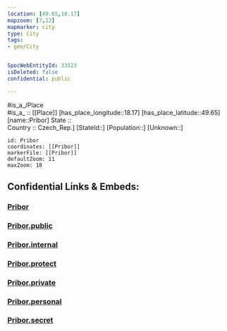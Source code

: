 ```yaml
---
location: [49.65,18.17] 
mapzoom: [7,12] 
mapmarker: city 
type: City
tags:
- geo/City


SpocWebEntityId: 33523
isDeleted: false
confidential: public

---
```

#is_a_/Place  
#is_a_ :: [[Place]] 
[has_place_longitude::18.17] 
[has_place_latitude::49.65] 
[name::Pribor] 
State ::  
Country :: Czech_Rep.] 
[StateId::] 
[Population::] 
[Unknown::] 


```leaflet
id: Pribor
coordinates: [[Pribor]] 
markerFile: [[Pribor]] 
defaultZoom: 11 
maxZoom: 18
```


## Confidential Links & Embeds: 

### [Pribor](/_Standards/Earth/Continent/Europe/Europe~Central/Czech_Republic/regions~Czech_Republic/Moravskoslezský/City/Pribor.md) 

### [Pribor.public](/_public/Earth/Continent/Europe/Europe~Central/Czech_Republic/regions~Czech_Republic/Moravskoslezský/City/Pribor.public.md) 

### [Pribor.internal](/_internal/Earth/Continent/Europe/Europe~Central/Czech_Republic/regions~Czech_Republic/Moravskoslezský/City/Pribor.internal.md) 

### [Pribor.protect](/_protect/Earth/Continent/Europe/Europe~Central/Czech_Republic/regions~Czech_Republic/Moravskoslezský/City/Pribor.protect.md) 

### [Pribor.private](/_private/Earth/Continent/Europe/Europe~Central/Czech_Republic/regions~Czech_Republic/Moravskoslezský/City/Pribor.private.md) 

### [Pribor.personal](/_personal/Earth/Continent/Europe/Europe~Central/Czech_Republic/regions~Czech_Republic/Moravskoslezský/City/Pribor.personal.md) 

### [Pribor.secret](/_secret/Earth/Continent/Europe/Europe~Central/Czech_Republic/regions~Czech_Republic/Moravskoslezský/City/Pribor.secret.md)

